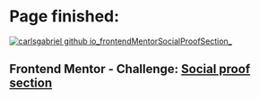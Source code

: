 # Page finished:
<a href="https://carlsgabriel.github.io/frontendMentorSocialProofSection/">![carlsgabriel github io_frontendMentorSocialProofSection_](https://github.com/user-attachments/assets/153a5553-2b6a-4d84-a452-e85ccc866adb)</a>

## Frontend Mentor - Challenge: <a href="https://www.frontendmentor.io/solutions/html-and-css-Kn8v8EeuCi">Social proof section</a>
